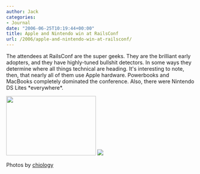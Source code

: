 ```yaml
---
author: Jack
categories:
- Journal
date: "2006-06-25T10:19:44+00:00"
title: Apple and Nintendo win at RailsConf
url: /2006/apple-and-nintendo-win-at-railsconf/
---
```


The attendees at RailsConf are the super geeks. They are the brilliant early adopters, and they have highly-tuned bullshit detectors. In some ways they determine where all things technical are heading. It's interesting to note, then, that nearly all of them use Apple hardware. Powerbooks and MacBooks completely dominated the conference. Also, there were Nintendo DS Lites \*everywhere\*. 



[<img width="240" height="160" src="https://static.flickr.com/49/174371229_0b742f703f_m.jpg" />][1] ![][2]

Photos by [chiology][3]

 [1]: http://www.flickr.com/photos/chiology/174371229/
 [2]: https://static.flickr.com/45/174371411_9d3e802d9a_m.jpg
 [3]: http://www.flickr.com/photos/chiology/